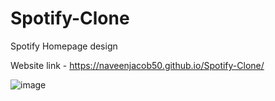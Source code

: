 # Spotify-Clone
Spotify Homepage design


Website link - https://naveenjacob50.github.io/Spotify-Clone/

![image](https://user-images.githubusercontent.com/91473274/226706465-814a76e8-070e-458f-9efd-bb7131972877.png)
